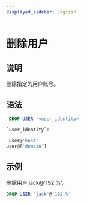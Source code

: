 ```yaml
---
displayed_sidebar: English
---
```


# 删除用户

## 说明

删除指定的用户账号。

## 语法

```sql
 DROP USER '<user_identity>'

`user_identity`:

 user@'host'
user@['domain']
```

## 示例

删除用户 jack@'192.%'。

```sql
DROP USER 'jack'@'192.%'
```
